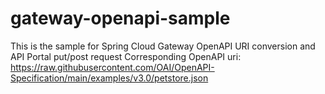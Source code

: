 # gateway-openapi-sample
This is the sample for Spring Cloud Gateway OpenAPI URI conversion and API Portal put/post request
Corresponding OpenAPI uri: https://raw.githubusercontent.com/OAI/OpenAPI-Specification/main/examples/v3.0/petstore.json
